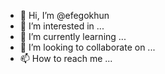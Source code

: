 - 👋 Hi, I’m @efegokhun
- 👀 I’m interested in ...
- 🌱 I’m currently learning ...
- 💞️ I’m looking to collaborate on ...
- 📫 How to reach me ...

<!---
efegokhun/efegokhun is a ✨ special ✨ repository because its `README.md` (this file) appears on your GitHub profile.
You can click the Preview link to take a look at your changes.
--->
